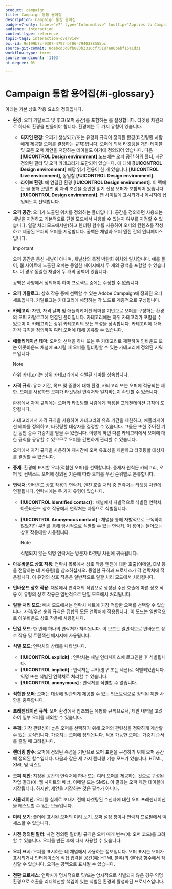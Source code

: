 ```yaml
---
product: campaign
title: Campaign 통합 용어집
description: Campaign 통합 용어집
badge-v7-only: label="v7" type="Informative" tooltip="Applies to Campaign Classic v7 only"
audience: interaction
content-type: reference
topic-tags: interaction-overview
exl-id: 9e199b7c-9307-4797-bf86-7940388555bc
source-git-commit: 8debcd3d8fb883b3316cf75187a86bebf15a1d31
workflow-type: tm+mt
source-wordcount: '1103'
ht-degree: 0%

---
```


# Campaign 통합 용어집{#i-glossary}



아래는 기본 상호 작용 요소의 정의입니다.

* **환경**: 오퍼 카탈로그 및 후크(오퍼 공간)를 포함하는 를 설정합니다. 타겟팅 차원으로 하나의 환경을 만들어야 합니다. 환경에는 두 가지 유형이 있습니다.

   * **디자인 환경**: 오퍼가 생성되고/또는 유형화 규칙이 정의된 환경(타깃팅된 사람에게 제공할 오퍼를 결정하는 규칙)입니다. 오퍼에 의해 타깃팅될 개인 테이블 및 모든 오퍼 제안을 저장하는 테이블도 여기에 정의되어 있습니다. 다음 **[!UICONTROL Design environment]** 노드에는 오퍼 공간 하위 폴더, 사전 정의된 필터 및 오퍼 카테고리가 포함되어 있습니다. 에 대해 **[!UICONTROL Design environment]** 해당 읽기 전용이 한 개 있습니다 **[!UICONTROL Live environment]**, 동일함 **[!UICONTROL Design environment]**.
   * **라이브 환경**: 에 연결된 환경 **[!UICONTROL Design environment]**. 이 팩에는 을 통해 콘텐츠 및 자격 조건을 승인한 읽기 전용 오퍼가 포함되어 있습니다 **[!UICONTROL Design environment]**. 웹 사이트에 표시되거나 메시지에 삽입되도록 선택합니다.

* **오퍼 공간**: 오퍼가 노출된 위치를 정의하는 폴더입니다. 공간을 정의하면 사용되는 채널을 지정하고 기본적으로 단일 모드에서 사용할 수 있는지 여부를 지정할 수 있습니다. 일괄 처리 모드에서만)하고 렌더링 함수를 사용하여 오퍼의 컨텐츠를 작성하고 제공된 오퍼의 오퍼를 지정합니다. 공백은 채널과 오퍼 엔진 간의 인터페이스입니다.

   >[!IMPORTANT]
   >
   >오퍼 공간은 통신 채널이 아니며, 채널상의 특정 박람회 위치와 일치합니다. 예를 들어, 웹 사이트에 노출된 오퍼는 동일한 페이지에서 두 개의 공백을 포함할 수 있습니다. 이 경우 동일한 채널에 두 개의 공백이 있습니다.
   >
   >공백은 사양에서 정의해야 하며 프로젝트 중에는 수정할 수 없습니다.

* **오퍼 카탈로그**: 상호 작용 중에 선택할 수 있는 Adobe Campaign에 정의된 오퍼 세트입니다. 카탈로그는 카테고리에 해당하는 각 노드로 계층적으로 구성됩니다.
* **카테고리**: 자연, 자격 날짜 및 애플리케이션 테마를 기반으로 오퍼를 구성하는 환경의 오퍼 카탈로그에 연결된 폴더입니다. 카테고리에는 하위 카테고리가 포함될 수 있으며 이 카테고리는 상위 카테고리의 모든 특성을 상속합니다. 카테고리에 대해 자격 규칙을 정의하여 여러 오퍼에 대해 공유할 수 있습니다.
* **애플리케이션 테마**: 오퍼의 선택을 하나 또는 두 카테고리로 제한하여 인바운드 또는 아웃바운드 채널에 표시될 때 오퍼를 필터링할 수 있는 카테고리에 정의된 키워드입니다.

   >[!NOTE]
   >
   >하위 카테고리는 상위 카테고리에서 식별된 테마를 상속합니다.

* **자격 규칙**: 유효 기간, 목표 및 중량에 대해 환경, 카테고리 또는 오퍼에 적용되는 제한. 오퍼를 사용하면 오퍼가 타깃팅된 연락처와 일치하는지 확인할 수 있습니다.

   환경에서 자격 규칙에는 오퍼와 타깃팅할 사람에게 적용된 프레젠테이션 규칙이 포함됩니다.

   카테고리에서 자격 규칙을 사용하여 카테고리의 유효 기간을 제한하고, 애플리케이션 테마를 정의하고, 타깃팅할 대상자를 결정할 수 있습니다. 그들은 또한 주어진 기간 동안 승수 가중치를 받을 수 있습니다. 이렇게 하면 다른 카테고리에서 오퍼에 대한 규칙을 공유할 수 있으므로 오퍼를 간편하게 관리할 수 있습니다.

   오퍼에서 자격 규칙을 사용하여 제시간에 오퍼 유효성을 제한하고 타깃팅할 대상자를 결정할 수 있습니다.

* **중재**: 환경에 표시할 오퍼(적합한 오퍼)를 선택합니다. 중재자 원칙은 카테고리, 오퍼 및 컨텍스트 오퍼에 정의된 기준에 따라 오퍼를 우선 순위별로 분류합니다.
* **연락처**: 인바운드 상호 작용의 연락처. 엔진 호출 처리 중 연락처는 타겟팅 차원에 연결됩니다. 연락처에는 두 가지 유형이 있습니다.

   * **[!UICONTROL Identified contact]** : 채널에서 자발적으로 식별된 연락처. 아웃바운드 상호 작용에서 연락처는 자동으로 식별됩니다.
   * **[!UICONTROL Anonymous contact]** : 채널을 통해 자발적으로 구독하지 않았지만 쿠키를 통해 암시적으로 식별할 수 있는 연락처. 이 용어는 들어오는 상호 작용에만 사용됩니다.

      >[!NOTE]
      >
      >식별되지 않는 익명 연락처는 방문자 타겟팅 차원에 귀속됩니다.

* **아웃바운드 상호 작용**: 연락처 목록에서 상호 작용 엔진에 대한 호출(이메일, DM 등을 전달하는 데 사용됨)을 참조하십시오. 동일한 규칙과 프로세스가 각 연락처에 적용됩니다. 이 유형의 상호 작용은 일반적으로 일괄 처리 모드에서 처리됩니다.
* **인바운드 상호 작용**: 채널에서 연락처의 작업으로 생성된 수신 호출에 따른 상호 작용 이 유형의 상호 작용은 일반적으로 단일 모드에서 처리됩니다.
* **일괄 처리 모드**: 배치 모드에서는 연락처 세트에 가장 적합한 오퍼를 선택할 수 있습니다. 자격/우선 순위 규칙은 집합의 모든 연락처에 적용됩니다. 이 모드는 일반적으로 아웃바운드 상호 작용에 사용됩니다.
* **단일 모드**: 한 번에 하나의 연락처가 처리됩니다. 이 모드는 일반적으로 인바운드 상호 작용 및 트랜잭션 메시지에 사용됩니다.
* **식별 모드**: 연락처의 상태를 나타냅니다.

   * **[!UICONTROL explicit]** : 연락처는 채널 인터페이스에 로그인한 후 식별됩니다.
   * **[!UICONTROL implicit]** : 연락처는 쿠키(영구 또는 세션)로 식별되었습니다. 익명 또는 식별된 연락처로 처리할 수 있습니다.
   * **[!UICONTROL anonymous]** : 연락처를 식별할 수 없습니다.

* **적합한 오퍼**: 오퍼는 대상에 일관되게 제공할 수 있는 업스트림으로 정의된 제한 사항을 충족합니다.
* **프레젠테이션 규칙**: 오퍼 환경에서 참조되는 유형화 규칙으로서, 제안 내역을 고려하여 일부 오퍼를 제외할 수 있습니다.
* **두께**: 가장 관련성이 높은 오퍼를 선택하기 위해 오퍼의 관련성을 정확하게 계산할 수 있는 공식입니다. 가중치는 오퍼에 정의됩니다. 적용 가능한 오퍼는 가중치 순서를 줄일 때 고려됩니다.
* **렌더링 함수**: 오퍼에 정의된 속성을 기반으로 오퍼 표현을 구성하기 위해 오퍼 공간에 정의된 함수입니다. 다음과 같은 세 가지 렌더링 기능 모드가 있습니다. HTML, XML 및 텍스트
* **오퍼 제안**: 지정된 공간의 연락처에 하나 또는 여러 오퍼를 제공하는 것으로 구성된 작업 결과(예: 웹 사이트의 배너, 이메일 또는 SMS). 이 결과는 오퍼 제안 테이블에 저장됩니다. 하지만, 제안을 저장하는 것은 필수가 아니다.
* **시뮬레이션**: 오퍼를 실제로 보내기 전에 타겟팅된 수신자에 대한 오퍼 프레젠테이션을 테스트할 수 있는 모듈입니다.
* **미리 보기**: 폴더에 표시된 오퍼의 미리 보기. 오퍼 설정 창이나 연락처 프로필에서 액세스할 수 있습니다.
* **사전 정의된 필터**: 사전 정의된 필터링 규칙은 오퍼 매개 변수(예: 오퍼 코드)를 고려할 수 있습니다. 오퍼를 만든 후에 다시 사용할 수 있습니다.
* **오퍼 표시**: 오퍼를 표시하는 데 채널에서 사용하는 정보입니다. 오퍼 표시는 오퍼가 표시되거나 인터페이스에 직접 입력된 공간(예: HTML 블록)의 렌더링 함수에서 작성할 수 있습니다. 오퍼는 공백으로 표시될 수 있습니다.
* **전환 프로세스**: 연락처가 명시적으로 및/또는 암시적으로 식별되지 않은 경우 익명 환경으로 호출을 리디렉션할 책임이 있는 식별된 환경의 활성화된 프로세스입니다.

